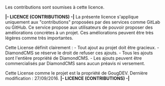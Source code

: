 Les contributions sont soumises à cette licence.

************************************************|- LICENCE (CONTRIBUTIONS) -|************************************************
La présente licence s'applique uniquement aux "contributions" proposées par des services comme GitLab ou GitHub.
Ce service propose aux utilisateurs de pouvoir proposer des améliorations concrètes à un projet.
Ces améliorations peuvent être très légères comme très importantes.

Cette License définit clairement :
    - Tout ajout au projet doit être gracieux.
    - DiamondCMS se réserve le droit de refuser ces ajouts.
    - Tous les ajouts sont l'entière propriété de DiamondCMS.
    - Les ajouts peuvent être commercialisés par DiamondCMS sans aucun préavis ni versement.
    
Cette License comme le projet est la propriété de GougDEV.
Dernière modification : 27/09/2016.
************************************************|- LICENCE (CONTRIBUTIONS) -|************************************************